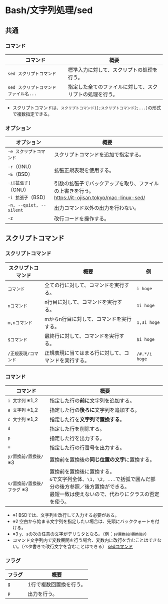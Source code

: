 # Bash/文字列処理/sed

## 共通

### コマンド

| コマンド                     | 概要                           |
|--------------------------|------------------------------|
| `sed スクリプトコマンド`          | 標準入力に対して、スクリプトの処理を行う。        |
| `sed スクリプトコマンド ファイル名...` | 指定した全てのファイルに対して、スクリプトの処理を行う。 |

- スクリプトコマンドは、`スクリプトコマンド1[;スクリプトコマンド2;...]`の形式で複数指定できる。

### オプション

| オプション                                  | 概要                                                         |
| ------------------------------------------- | ------------------------------------------------------------ |
| `-e スクリプトコマンド`                     | スクリプトコマンドを追加で指定する。                         |
| `-r`（GNU）<br />`-E`（BSD）                | 拡張正規表現を使用する。                                     |
| `-i[拡張子]`（GNU）<br />`-i 拡張子`（BSD） | 引数の拡張子でバックアップを取り、ファイルの上書きを行う。<br /><https://it-ojisan.tokyo/mac-linux-sed/> |
| `-n, --quiet, --silent`                     | 出力コマンド以外の出力を行わない。                           |
| `-z`                                        | 改行コードを操作する。                                       |

## スクリプトコマンド

### スクリプトコマンド

| スクリプトコマンド   | 概要                                                 | 例            |
| -------------------- | ---------------------------------------------------- | ------------- |
| `コマンド`           | 全ての行に対して、コマンドを実行する。               | `i hoge`      |
| `nコマンド`          | n行目に対して、コマンドを実行する。                  | `1i hoge`     |
| `m,nコマンド`        | mからn行目に対して、コマンドを実行する。             | `1,3i hoge`   |
| `$コマンド`          | 最終行に対して、コマンドを実行する。                 | `$i hoge`     |
| `/正規表現/コマンド` | 正規表現に当てはまる行に対して、コマンドを実行する。 | `/#.*/i hoge` |

### コマンド

| コマンド                    | 概要                                                         |
| --------------------------- | ------------------------------------------------------------ |
| `i 文字列` ※1,2             | 指定した行の**前に**文字列を追加する。                       |
| `a 文字列` ※1,2             | 指定した行の**後ろに**文字列を追加する。                     |
| `c 文字列` ※1,2             | 指定した行を**文字列で置換する**。                           |
| `d`                         | 指定した行を削除する。                                       |
| `p`                         | 指定した行を出力する。                                       |
| `=`                         | 指定した行の行番号を出力する。                               |
| `y/置換前/置換後/` ※3       | 置換前を置換後の**同じ位置の文字**に置換する。               |
| `s/置換前/置換後/フラグ` ※3 | 置換前を置換後に置換する。<br /> `&`で文字列全体、`\1, \2, ...`で括弧で囲んだ部分の後方参照／後方置換ができる。 <br />最短一致は使えないので、代わりにクラスの否定を使う。 |

- ※1 BSDでは、文字列を改行して入力する必要がある。
- ※2 空白から始まる文字列を指定したい場合は、先頭にバッククォートを付ける。
- ※3 `y, s`の次の任意の文字がデリミタとなる。（例：`s@置換前@置換後@`）
- コマンド文字列内で変数展開を行う場合、変数内に改行を含むことはできない。（ベタ書きで改行文字を含むことはできる）
    [sedコマンド](https://www.yutry.net/pc/program/sed-shellscript#mulchline-sed-insert)

### フラグ

| フラグ | 概要                    |
| ------ | ----------------------- |
| `g`    | 1行で複数回置換を行う。 |
| `p`    | 出力を行う。            |
